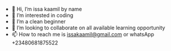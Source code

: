- 👋 Hi, I’m issa kaamil by name
- 👀 I’m interested in coding
- 🌱 I’m a clean beginner
- 💞️ I’m looking to collaborate on all available learning opportunity
- 📫 How to reach me is issakaamil@gmail.com or whatsApp +23480681875522

<!---
issakaamil/issakaamil is a ✨ special ✨ repository because its `README.md` (this file) appears on your GitHub profile.
You can click the Preview link to take a look at your changes.
--->
